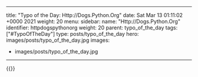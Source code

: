 
---
title: "Typo of the Day: Http://Dogs.Python.Org"
date: Sat Mar 13 01:11:02 +0000 2021
weight: 20
menu:
  sidebar:
    name: "Http://Dogs.Python.Org"
    identifier: httpdogspythonorg
    weight: 20
    parent: typo_of_the_day
tags: ["#TypoOfTheDay"]
type: posts/typo_of_the_day
hero: images/posts/typo_of_the_day.jpg
images:
- images/posts/typo_of_the_day.jpg
---


{{<x user="mariatta" id="1370542886303846406">}}

